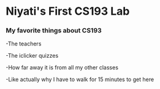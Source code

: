 # Niyati's First CS193 Lab

### My favorite things about CS193
-The teachers

-The iclicker quizzes

-How far away it is from all my other classes

-Like actually why I have to walk for 15 minutes to get here
